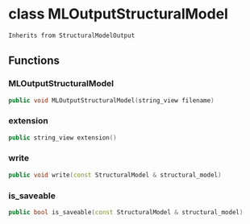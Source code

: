 # class MLOutputStructuralModel


```cpp
Inherits from StructuralModelOutput
```



## Functions

### MLOutputStructuralModel

```cpp
public void MLOutputStructuralModel(string_view filename)
```


### extension

```cpp
public string_view extension()
```


### write

```cpp
public void write(const StructuralModel & structural_model)
```


### is_saveable

```cpp
public bool is_saveable(const StructuralModel & structural_model)
```




